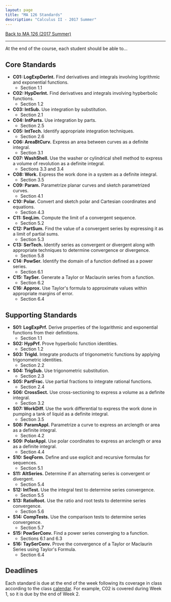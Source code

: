 ```yaml
---
layout: page
title: "MA 126 Standards"
description: "Calculus II - 2017 Summer"
---
```


[Back to MA 126 (2017 Summer)](..)

---

At the end of the course, each student should be able to...

## Core Standards

- **C01: LogExpDerInt.**
  Find derivatives and integrals involving logrithmic and exponential
  functions.
    - Section 1.1
- **C02: HypDerInt.**
  Find derivatives and integrals involving hypberbolic functions.
    - Section 1.2
- **C03: IntSub.**
  Use integration by substitution.
    - Section 2.1
- **C04: IntParts.**
  Use integration by parts.
    - Section 2.5
- **C05: IntTech.**
  Identify appropriate integration techniques.
    - Section 2.6
- **C06: AreaBtCurv.**
  Express an area between curves as a definite integral.
    - Section 3.1
- **C07: WashShell.**
  Use the washer or cylindrical shell method to express a volume of
  revolution as a definite integral.
    - Sections 3.3 and 3.4
- **C08: Work.**
  Express the work done in a system as a definite integral.
    - Section 3.5
- **C09: Param.**
  Parametrize planar curves and sketch parametrized curves.
    - Section 4.1
- **C10: Polar.**
  Convert and sketch polar and Cartesian coordinates and equations.
    - Section 4.3
- **C11: SeqLim.**
  Compute the limit of a convergent sequence.
    - Section 5.2
- **C12: PartSum.**
  Find the value of a convergent series by expressing it as a limit of
  partial sums.
    - Section 5.3
- **C13: SerTech.**
  Identify series as convergent or divergent along with appropriate techniques
  to determine convergence or divergence.
    - Section 5.8
- **C14: PowSer.**
  Identify the domain of a function defined as a power series.
    - Section 6.1
- **C15: TaySer.**
  Generate a Taylor or Maclaurin series from a function.
    - Section 6.2
- **C16: Approx.**
  Use Taylor's formula to approximate values within appropriate margins of
  error.
    - Section 6.4

## Supporting Standards

- **S01: LogExpPrf.**
  Derive properties of the logarithmic and exponential functions from their
  definitions.
    - Section 1.1
- **S02: HypPrf.**
  Prove hyperbolic function identities.
    - Section 1.2
- **S03: TrigId.**
  Integrate products of trigonometric functions by applying trigonometric
  identities.
    - Section 2.2
- **S04: TrigSub.**
  Use trigonometric substitution.
    - Section 2.3
- **S05: PartFrac.**
  Use partial fractions to integrate rational functions.
    - Section 2.4
- **S06: CrossSect.**
  Use cross-sectioning to express a volume as a definite integral.
    - Section 3.2
- **S07: WorkDiff.**
  Use the work differential to express the work done in pumping a tank
  of liquid as a definite integral.
    - Section 3.5
- **S08: ParamAppl.**
  Parametrize a curve to express an arclength or area as a definite
  integral.
    - Section 4.2
- **S09: PolarAppl.**
  Use polar coordinates to express an arclength or area as a definite
  integral.
    - Section 4.4
- **S10: SeqForm.**
  Define and use explicit and recursive formulas for sequences.
    - Section 5.1
- **S11: AltSeries.**
  Determine if an alternating series is convergent or divergent.
    - Section 5.4
- **S12: IntTest.**
  Use the integral test to determine series convergence.
    - Section 5.5
- **S13: RatioRoot.**
  Use the ratio and root tests to determine series convergence.
    - Section 5.6
- **S14: CompTests.**
  Use the comparison tests to determine series convergence.
    - Section 5.7
- **S15: PowSerConv.**
  Find a power series converging to a function.
    - Sections 6.1 and 6.3
- **S16: TaySerConv.**
  Prove the convergence of a Taylor or Maclaurin Series using Taylor's
  Formula.
    - Section 6.4

## Deadlines

Each standard is due at the end of the week following its coverage in class
according to the class [calendar][calendar]. For example, C02 is covered during
Week 1, so it is due by the end of Week 2.


[calendar]: ../calendar/

